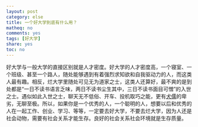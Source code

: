 ```yaml
---
layout: post
category: else
title: 一个好大学到底有什么用？
matheq: no
comments: yes
tags: [好大学]
share: yes
toc: no
---
```


好大学与一般大学的直接区别就是人才密度。好大学的人才密度高，一个寝室、一个班级、甚至一个路人，随处能够遇到有着强烈求知欲和自我驱动力的人，而这类人最有趣。相反，烂大学里随处可见无为道家之士，这类人还算好，最不爽的是到处都是“一日不读书语言乏味，两日不读书尘生其中，三日不读书面目可憎”的入世之士。遇似如此入世之士，聊天无不低俗、开车、投机取巧之能，更有[犬儒](https://yanshuo.site/cn/2018/07/alcohol/)的卑劣，无聊至极。所以，如果你是一个优秀的人，一个聪明的人，想要以后和优秀的人在一起工作、创业、学习、等等，一定要去好大学，不要去烂大学，因为人还是社会动物，需要有社会关系才能生存。良好的社会关系社会环境就是生存质量。
